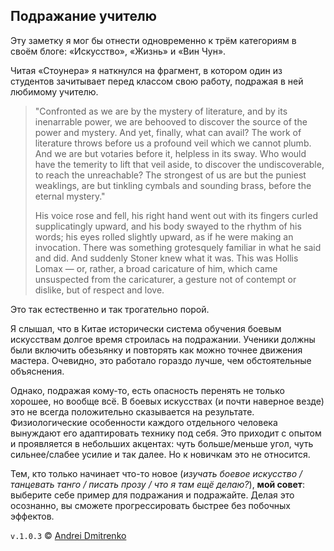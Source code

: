 ## Подражание учителю

Эту заметку я мог бы отнести одновременно к трём категориям в своём блоге: &laquo;Искусство&raquo;, &laquo;Жизнь&raquo; и &laquo;Вин Чун&raquo;.

Читая &laquo;Стоунера&raquo; я наткнулся на фрагмент, в котором один из студентов зачитывает перед классом свою работу, подражая в ней любимому учителю.


>"Confronted as we are by the mystery of literature, and by its inenarrable power, we are behooved to discover the source of the power and mystery. And yet, finally, what can avail? The work of literature throws before us a profound veil which we cannot plumb. And we are but votaries before it, helpless in its sway. Who would have the temerity to lift that veil aside, to discover the undiscoverable, to reach the unreachable? The strongest of us are but the puniest weaklings, are but tinkling cymbals and sounding brass, before the eternal mystery."  
>
>His voice rose and fell, his right hand went out with its fingers curled supplicatingly upward, and his body swayed to the rhythm of his words; his eyes rolled slightly upward, as if he were making an invocation. There was something grotesquely familiar in what he said and did. And suddenly Stoner knew what it was. This was Hollis Lomax &mdash; or, rather, a broad caricature of him, which came unsuspected from the caricaturer, a gesture not of contempt or dislike, but of respect and love.

Это так естественно и так трогательно порой.  

Я слышал, что в Китае исторически система обучения боевым искусствам долгое время строилась на подражании. Ученики должны были включить обезьянку и повторять как можно точнее движения мастера. Очевидно, это работало гораздо лучше, чем обстоятельные объяснения.

Однако, подражая кому-то, есть опасность перенять не только хорошее, но вообще всё. В боевых искусствах (и почти наверное везде) это не всегда положительно сказывается на результате. Физиологические особенности каждого отдельного человека вынуждают его адаптировать технику под себя. Это приходит с опытом и проявляется в небольших акцентах: чуть больше/меньше угол, чуть сильнее/слабее усилие и так далее. Но к новичкам это не относится.

Тем, кто только начинает что-то новое (<i>изучать боевое искусство / танцевать танго / писать прозу / что я там ещё делаю?</i>), <b>мой совет</b>:  
выберите себе пример для подражания и подражайте.
Делая это осознанно, вы сможете прогрессировать быстрее без побочных эффектов.

`v.1.0.3` &copy; [Andrei Dmitrenko](https://finelit.github.io/blog)
